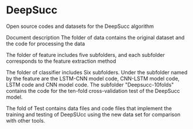 # DeepSucc
 Open source codes and datasets for the DeepSucc algorithm

Document description
The folder of data contains the original dataset and the code for processing the data

The folder of feature includes five subfolders, and each subfolder corresponds to the feature extraction method

The folder of classifier includes Six subfolders. Under the subfolder named by the feature are the LSTM-CNN model code, CNN-LSTM model code, LSTM code and CNN model code. The subfolder "Deepsucc-10folds" contains the code for the ten-fold cross-validation test of the DeepSucc model.

The fold of Test contains data files and code files that implement the training and testing of DeepSUcc using the new data set for comparison with other tools.
